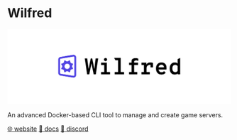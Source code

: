 # Wilfred

![Wilfred](./../social-banner.png)

An advanced Docker-based CLI tool to manage and create game servers.

[🌐 website](https://wilfredproject.org) [📄 docs](https://docs.wilfredproject.org) [💬 discord](https://wilfredproject.org/discord)

